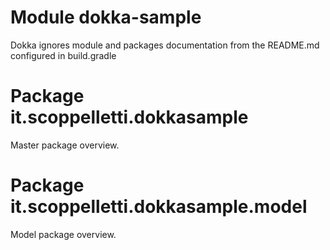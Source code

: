 # Module dokka-sample

Dokka ignores module and packages documentation from the README.md configured in build.gradle

# Package it.scoppelletti.dokkasample

Master package overview.

# Package it.scoppelletti.dokkasample.model

Model package overview.
